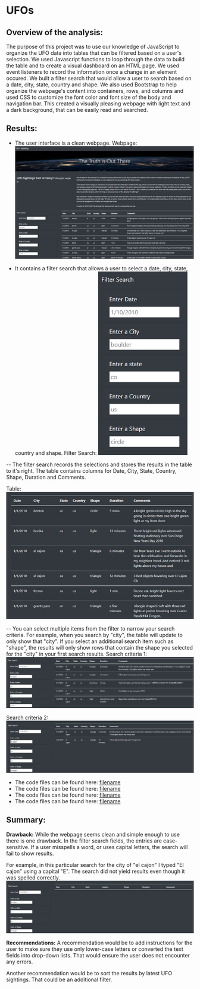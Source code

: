 # UFOs

## Overview of the analysis:

The purpose of this project was to use our knowledge of JavaScript to organize the UFO data into tables that can be filtered based on a user's selection. We used Javascript functions to loop through the data to build the table and to create a visual dashboard on an HTML page. We used event listeners to record the information once a change in an element occured. We built a filter search that would allow a user to search based on a date, city, state, country and shape. We also used Bootstrap to help organize the webpage's content into containers, rows, and columns and used CSS to customize the font color and font size of the body and navigation bar. This created a visually pleasing webpage with light text and a dark background, that can be easily read and searched.  

## Results:


- The user interface is a clean webpage.
Webpage: 
![This is an image](/static/images/webpage.png)

- It contains a filter search that allows a user to select a date, city, state, country and shape. 
Filter Search:
![This is an image](/static/images/filter_search.png)

-- The filter search records the selections and stores the results in the table to it's right. The table contains columns for Date, City, State, Country, Shape, Duration and Comments.

Table:
![This is an image](/static/images/results_table.png)


-- You can select multiple items from the filter to narrow your search criteria.  For example, when you search by "city", the table will update to only show that "city". If you select an additional search item such as "shape", the results will only show rows that contain the shape you selected for the "city" in your first search results.
Search criteria 1:
![This is an image](/static/images/search1.png)

Search criteria 2:
![This is an image](/static/images/search2.png)


- The code files can be found here:  [filename](/static/js/app.js)
- The code files can be found here:  [filename](/static/js/data.js)
- The code files can be found here:  [filename](/static/css/style.css)
- The code files can be found here:  [filename](/index.html)

## Summary: 

**Drawback:**
While the webpage seems clean and simple enough to use there is one drawback. In the filter search fields, the entries are case-sensitive. If a user misspells a word, or uses capital letters, the search will fail to show results.

For example, in this particular search for the city of "el cajon" I typed "El cajon" using a capital "E". The search did not yield results even though it was spelled correctly.
![This is an image](/static/images/case_sensitive.png)

**Recommendations:**
A recommendation would be to add instructions for the user to make sure they use only lower-case letters or converted the text fields into drop-down lists. That would ensure the user does not encounter any errors.

Another recommendation would be to sort the results by latest UFO sightings. That could be an additional filter.